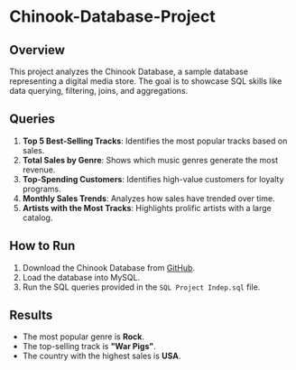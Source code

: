# Chinook-Database-Project

## Overview
This project analyzes the Chinook Database, a sample database representing a digital media store. The goal is to showcase SQL skills like data querying, filtering, joins, and aggregations.

## Queries
1. **Top 5 Best-Selling Tracks**: Identifies the most popular tracks based on sales.
2. **Total Sales by Genre**: Shows which music genres generate the most revenue.
3. **Top-Spending Customers**: Identifies high-value customers for loyalty programs.
4. **Monthly Sales Trends**: Analyzes how sales have trended over time.
5. **Artists with the Most Tracks**: Highlights prolific artists with a large catalog.

## How to Run
1. Download the Chinook Database from [GitHub](https://github.com/lerocha/chinook-database).
2. Load the database into MySQL.
3. Run the SQL queries provided in the `SQL Project Indep.sql` file.

## Results
- The most popular genre is **Rock**.
- The top-selling track is **"War Pigs"**.
- The country with the highest sales is **USA**.
